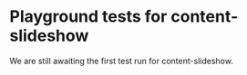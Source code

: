 # Playground tests for content-slideshow
We are still awaiting the first test run for content-slideshow.
